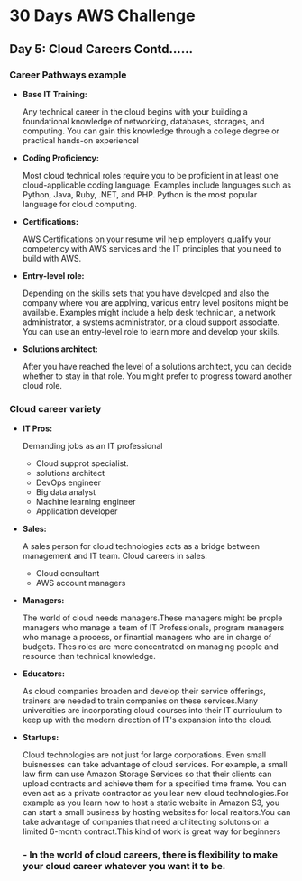 # 30 Days AWS Challenge
## Day 5: Cloud Careers Contd......
### Career Pathways example
- **Base IT Training:**
  
  Any technical career in the cloud begins with your building a foundational knowledge of networking, databases, storages, and computing. You can gain this knowledge through a college degree or practical hands-on experiencel

- **Coding Proficiency:**
  
   Most cloud technical roles require you to be proficient in at least one cloud-applicable coding language. Examples include languages such as Python, Java, Ruby, .NET, and PHP. Python is the most popular language for cloud computing.

- **Certifications:**

  AWS Certifications on your resume wil help employers qualify your competency with AWS services and the IT principles that you need to build with AWS.

- **Entry-level role:**
  
  Depending on the skills sets that you have developed and also the company where you are applying, various entry level positons might be available. Examples might include a help desk technician, a network administrator, a systems administrator, or a cloud support associatte. You can use an entry-level role to learn more and develop your skills.

- **Solutions architect:**

  After you have reached the level of a solutions architect, you can decide whether to stay in that role. You might prefer to progress toward another cloud role.

### Cloud career variety
- **IT Pros:**
  
  Demanding jobs as an IT professional
  - Cloud supprot specialist.
  - solutions architect
  - DevOps engineer
  - Big data analyst
  - Machine learning engineer
  - Application developer

- **Sales:**

  A sales person for cloud technologies acts as a bridge between management and IT team.
  Cloud careers in sales:
  - Cloud consultant
  - AWS account managers

- **Managers:**
  
  The world of cloud needs managers.These managers might be prople managers who manage a team of IT Professionals, program managers who manage a process, or finantial managers who are in charge of budgets. Thes roles are more concentrated on managing people and resource than technical knowledge.

- **Educators:**
  
  As cloud companies broaden and develop their service offerings, trainers are needed to train companies on these services.Many univercities are incorporating cloud courses into their IT curriculum to keep up with the modern direction of IT's expansion into the cloud.

- **Startups:**
 
   Cloud technologies are not just for large corporations. Even small buisnesses can take advantage of cloud services. For example, a small law firm can use Amazon Storage Services so that their clients can upload contracts and achieve them for a specified time frame. You can even act as a private contractor as you lear new cloud technologies.For example as you learn how to host a static website in Amazon S3, you can start a small business by hosting websites for local realtors.You can take advantage of companies that need architecting solutons on a limited 6-month contract.This kind of work is great way for beginners
  
  ### - In the world of cloud careers, there is flexibility to make your cloud career whatever you want it to be.
